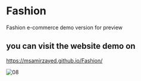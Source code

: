 # Fashion
Fashion e-commerce demo version for preview

## you can visit the website demo on
https://msamirzayed.github.io/Fashion/

![08](https://user-images.githubusercontent.com/83171236/180073254-71dce815-6f75-4e05-a104-85d9d7024ad7.jpg)


